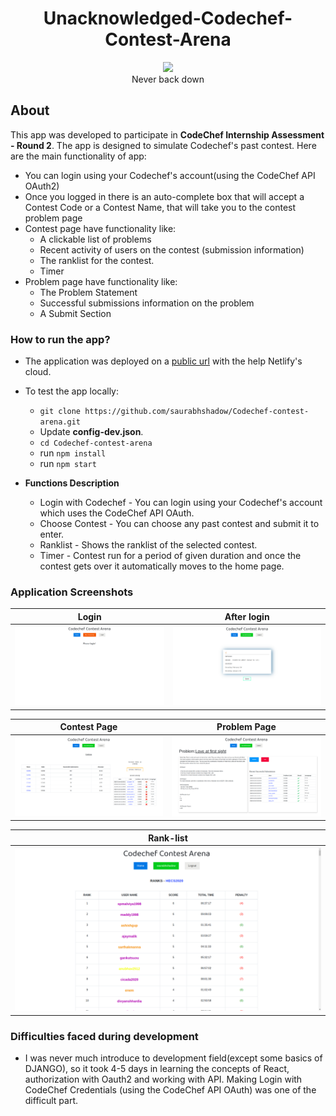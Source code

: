 <h1 align="center">Unacknowledged-Codechef-Contest-Arena</h1>
<p align="center">
  <img src="https://img.icons8.com/ios-filled/100/000000/circled-c.png"/><br/>
   Never back down
</p>

## About
This app was developed to participate in **CodeChef Internship Assessment - Round 2**. The app is designed to simulate Codechef's past contest. Here are the main functionality of app:
- You can login using your Codechef's account(using the CodeChef API OAuth2)
- Once you logged in there is an auto-complete box that will accept a Contest Code or a Contest Name, that will take you to the contest problem page
- Contest page have functionality like:
  - A clickable list of problems
  - Recent activity of users on the contest (submission information)
  - The ranklist for the contest.
  - Timer
- Problem page have functionality like:
  - The Problem Statement
  - Successful submissions information on the problem
  - A Submit Section
 
### How to run the app?
- The application was deployed on a [public url](https://modest-carson-21aa1e.netlify.com/) with the help Netlify's cloud.
- To test the app locally:
  - `git clone https://github.com/saurabhshadow/Codechef-contest-arena.git`
  - Update **config-dev.json**.
  - `cd Codechef-contest-arena`
  - run `npm install`
  - run `npm start`

- **Functions Description**
  - Login with Codechef - You can login using your Codechef's account which uses the CodeChef API OAuth.
  - Choose Contest - You can choose any past contest and submit it to enter.
  - Ranklist - Shows the ranklist of the selected contest.
  - Timer - Contest run for a period of given duration and once the contest gets over it automatically moves to the home page.
  
### Application Screenshots

Login        |  After login
:-------------------------:|:-------------------------:
![left](./img/login.png) | ![right](./img/after_login.png)

Contest Page        |   Problem Page
:-------------------------:|:-------------------------:
![left](./img/contest.png) | ![right](./img/problem.png)

Rank-list             | 
:-------------------------:|
![left](./img/ranklist.png) | 

### Difficulties faced during development
- I was never much introduce to development field(except some basics of DJANGO), so it took 4-5 days in learning the concepts of React, authorization with Oauth2 and working with API. Making Login with CodeChef Credentials (using the CodeChef API OAuth) was one of the difficult part. 

